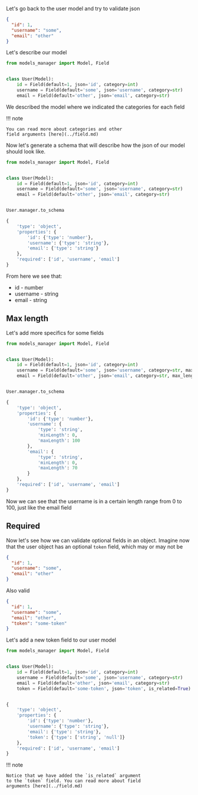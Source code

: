 Let's go back to the user model and try to validate json

```json
{
  "id": 1,
  "username": "some",
  "email": "other"
}
```

Let's describe our model

```python
from models_manager import Model, Field


class User(Model):
    id = Field(default=1, json='id', category=int)
    username = Field(default='some', json='username', category=str)
    email = Field(default='other', json='email', category=str)
```

We described the model where we indicated the categories for each field

!!! note

    You can read more about categories and other 
    field arguments [here](../field.md)

Now let's generate a schema that will describe how the json of our model should look like.

```python hl_lines="10 11 12 13 14 15 16 17 18 19 20"
from models_manager import Model, Field


class User(Model):
    id = Field(default=1, json='id', category=int)
    username = Field(default='some', json='username', category=str)
    email = Field(default='other', json='email', category=str)


User.manager.to_schema

{
    'type': 'object',
    'properties': {
        'id': {'type': 'number'},
        'username': {'type': 'string'},
        'email': {'type': 'string'}
    },
    'required': ['id', 'username', 'email']
}
```

From here we see that:

- id - number
- username - string
- email - string

Max length
---

Let's add more specifics for some fields

```python hl_lines="6 7 16 17 18 19 20 21 22 23 24 25"
from models_manager import Model, Field


class User(Model):
    id = Field(default=1, json='id', category=int)
    username = Field(default='some', json='username', category=str, max_length=100)
    email = Field(default='other', json='email', category=str, max_length=70)


User.manager.to_schema

{
    'type': 'object',
    'properties': {
        'id': {'type': 'number'},
        'username': {
            'type': 'string',
            'minLength': 0,
            'maxLength': 100
        },
        'email': {
            'type': 'string',
            'minLength': 0,
            'maxLength': 70
        }
    },
    'required': ['id', 'username', 'email']
}
```

Now we can see that the username is in a certain length range from 0 to 100, just like the email field

Required
---

Now let's see how we can validate optional fields in an object. Imagine now that the user object has an optional `token`
field, which may or may not be

```json
{
  "id": 1,
  "username": "some",
  "email": "other"
}
```

Also valid

```json hl_lines="5"
{
  "id": 1,
  "username": "some",
  "email": "other",
  "token": "some-token"
}
```

Let's add a new token field to our user model

```python hl_lines="8 17 19"
from models_manager import Model, Field


class User(Model):
    id = Field(default=1, json='id', category=int)
    username = Field(default='some', json='username', category=str)
    email = Field(default='other', json='email', category=str)
    token = Field(default='some-token', json='token', is_related=True)


{
    'type': 'object',
    'properties': {
        'id': {'type': 'number'},
        'username': {'type': 'string'},
        'email': {'type': 'string'},
        'token': {'type': ['string', 'null']}
    },
    'required': ['id', 'username', 'email']
}
```

!!! note

    Notice that we have added the `is_related` argument 
    to the `token` field. You can read more about field 
    arguments [here](../field.md)
    
